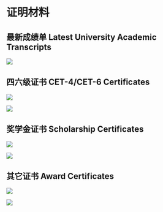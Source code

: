 # 证明材料

## 最新成绩单 Latest University Academic Transcripts

![](image1/林子晫成绩证明.png)

## 四六级证书 CET-4/CET-6 Certificates

![](image1/四级.png)

![](image1/六级.png)

## 奖学金证书 Scholarship Certificates

![](image1/曙明奖学金.png)

![](image1/一等人民奖学金.png)

## 其它证书 Award Certificates

![](image1/城市季军.png)

![](image1/区域决赛晋级证书.png)
